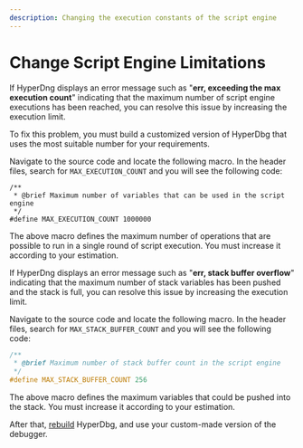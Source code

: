 ```yaml
---
description: Changing the execution constants of the script engine
---
```


# Change Script Engine Limitations

If HyperDng displays an error message such as "**err, exceeding the max execution count**" indicating that the maximum number of script engine executions has been reached, you can resolve this issue by increasing the execution limit.

To fix this problem, you must build a customized version of HyperDbg that uses the most suitable number for your requirements.

Navigate to the source code and locate the following macro. In the header files, search for `MAX_EXECUTION_COUNT` and you will see the following code:

```clike
/**
 * @brief Maximum number of variables that can be used in the script engine
 */
#define MAX_EXECUTION_COUNT 1000000
```

The above macro defines the maximum number of operations that are possible to run in a single round of script execution. You must increase it according to your estimation.&#x20;

If HyperDng displays an error message such as "**err, stack buffer overflow**" indicating that the maximum number of stack variables has been pushed and the stack is full, you can resolve this issue by increasing the execution limit.

Navigate to the source code and locate the following macro. In the header files, search for `MAX_STACK_BUFFER_COUNT` and you will see the following code:

```c
/**
 * @brief Maximum number of stack buffer count in the script engine
 */
#define MAX_STACK_BUFFER_COUNT 256
```

The above macro defines the maximum variables that could be pushed into the stack. You must increase it according to your estimation.&#x20;

After that, [rebuild](https://docs.hyperdbg.org/getting-started/build-and-install) HyperDbg, and use your custom-made version of the debugger.
